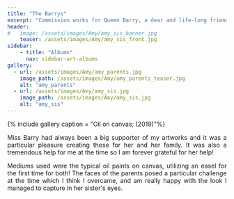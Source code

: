 ```yaml
---
title: "The Barrys"
excerpt: "Commission works for Queen Barry, a dear and life-long friend from Groningen; (2019)"
header:
#   image: /assets/images/Amy/amy_sis_banner.jpg
    teaser: /assets/images/Amy/amy_sis_front.jpg
sidebar:
    - title: "Albums"
      nav: sidebar-art-albums
gallery:
  - url: /assets/images/Amy/amy_parents.jpg
    image_path: /assets/images/Amy/amy_parents_teaser.jpg
    alt: "amy_parents"
  - url: /assets/images/Amy/amy_sis.jpg
    image_path: /assets/images/Amy/amy_sis.jpg
    alt: "amy_sis"
---
```


{% include gallery caption = "Oil on canvas; (2019)"%}

<p align = "justify">Miss Barry had always been a big supporter of my artworks and it was a particular pleasure creating these for her and her family. It was also a tremendous help for me at the time so I am forever grateful for her help!</p>

<p align = "justify">Mediums used were the typical oil paints on canvas, utilizing an easel for the first time for both! The faces of the parents posed a particular challenge at the time which I think I overcame, and am really happy with the look I managed to capture in her sister's eyes.</p>


